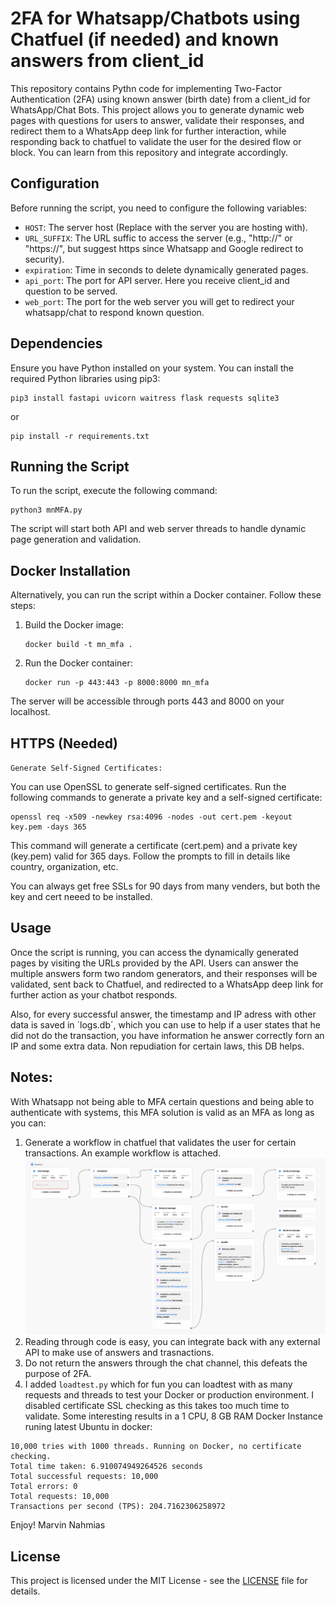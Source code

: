 # 2FA for Whatsapp/Chatbots using Chatfuel (if needed) and known answers from client_id

This repository contains Pythn code for implementing Two-Factor Authentication (2FA) using known answer (birth date) from a client_id for WhatsApp/Chat Bots. This project allows you to generate dynamic web pages with questions for users to answer, validate their responses, and redirect them to a WhatsApp deep link for further interaction, while responding back to chatfuel to validate the user for the desired flow or block. You can learn from this repository and integrate accordingly.

## Configuration

Before running the script, you need to configure the following variables:

- `HOST`: The server host (Replace with the server you are hosting with).
- `URL_SUFFIX`: The URL suffic to access the server (e.g., "http://" or "https://", but suggest https since Whatsapp and Google redirect to security).
- `expiration`: Time in seconds to delete dynamically generated pages.
- `api_port`: The port for API server. Here you receive client_id and question to be served.
- `web_port`: The port for the web server you will get to redirect your whatsapp/chat to respond known question.

## Dependencies

Ensure you have Python installed on your system. You can install the required Python libraries using pip3:

```
pip3 install fastapi uvicorn waitress flask requests sqlite3
```
or 
```
pip install -r requirements.txt
```

## Running the Script

To run the script, execute the following command:

```
python3 mnMFA.py
```

The script will start both API and web server threads to handle dynamic page generation and validation.

## Docker Installation

Alternatively, you can run the script within a Docker container. Follow these steps:

1. Build the Docker image:

   ```
   docker build -t mn_mfa .
   ```

2. Run the Docker container:

   ```
   docker run -p 443:443 -p 8000:8000 mn_mfa
   ```

The server will be accessible through ports 443 and 8000 on your localhost.

## HTTPS (Needed)
`Generate Self-Signed Certificates:`

You can use OpenSSL to generate self-signed certificates. Run the following commands to generate a private key and a self-signed certificate:

```
openssl req -x509 -newkey rsa:4096 -nodes -out cert.pem -keyout key.pem -days 365
```

This command will generate a certificate (cert.pem) and a private key (key.pem) valid for 365 days. Follow the prompts to fill in details like country, organization, etc.

You can always get free SSLs for 90 days from many venders, but both the key and cert neeed to be installed.

## Usage

Once the script is running, you can access the dynamically generated pages by visiting the URLs provided by the API. Users can answer the multiple answers form two random generators, and their responses will be validated, sent back to Chatfuel, and redirected to a WhatsApp deep link for further action as your chatbot responds.

Also, for every successful answer, the timestamp and IP adress with other data is saved in ´logs.db´, which you can use to help if a user states that he did not do the transaction, you have information he answer correctly forn an IP and some extra data. Non repudiation for certain laws, this DB helps.

## Notes:

With Whatsapp not being able to MFA certain questions and being able to authenticate with systems, this MFA solution is valid as an MFA as long as you can:
1. Generate a workflow in chatfuel that validates the user for certain transactions. An example workflow is attached.
   <center><img src="/chatfuel.png"/></center>
2. Reading through code is easy, you can integrate back with any external API to make use of answers and trasnactions.
3. Do not return the answers through the chat channel, this defeats the purpose of 2FA.
4. I added `loadtest.py` which for fun you can loadtest with as many requests and threads to test your Docker or production environment. I disabled certificate SSL checking as this takes too much time to validate. Some interesting results in a 1 CPU, 8 GB RAM Docker Instance runing latest Ubuntu in docker:
```
10,000 tries with 1000 threads. Running on Docker, no certificate checking.
Total time taken: 6.910074949264526 seconds
Total successful requests: 10,000
Total errors: 0
Total requests: 10,000
Transactions per second (TPS): 204.7162306258972
```

Enjoy!
Marvin Nahmias

## License

This project is licensed under the MIT License - see the [LICENSE](LICENSE) file for details.
